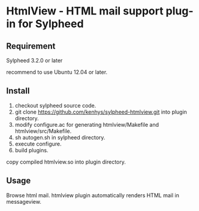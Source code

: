 HtmlView - HTML mail support plug-in for Sylpheed
=================================================

Requirement
-----------

Sylpheed 3.2.0 or later

recommend to use Ubuntu 12.04 or later.

Install
-------

1. checkout sylpheed source code.
2. git clone https://github.com/kenhys/sylpheed-htmlview.git into plugin directory.
3. modify configure.ac for generating htmlview/Makefile and htmlview/src/Makefile.
4. sh autogen.sh in sylpheed directory.
5. execute configure.
6. build plugins.

copy compiled htmlview.so into plugin directory.

Usage
-----

Browse html mail.
htmlview plugin automatically renders HTML mail in messageview.

